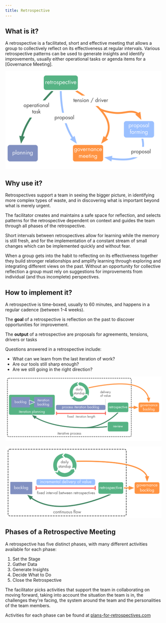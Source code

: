 ```yaml
---
title: Retrospective
---
```



## What is it? ##

A retrospective is a facilitated, short and effective meeting that allows a group to collectively reflect on its  effectiveness at regular intervals. Various retrospective patterns can be used to generate insights and identify improvements, usually either operational tasks or agenda items for a [Governance Meeting].

![](img/meetings/retrospective.png)


##  Why use it? ##

Retrospectives support a team in seeing the bigger picture, in identifying more complex types of waste, and in discovering what is important beyond what is merely urgent. 

The facilitator creates and maintains a safe space for reflection, and selects patterns for the retrospective dependent on context and guides the team through all phases of the retrospective.

Short intervals between retrospectives allow for learning while the memory is still fresh, and for the implementation of a constant stream of small changes which can be implemented quickly and without fear.

When a group gets into the habit to reflecting on its effectiveness together they build stronger relationships and amplify learning through exploring and integrating different views on the past. Without an opportunity for collective reflection a group must rely on suggestions for improvements from individual (and thus incomplete) perspectives.


## How to implement it? ##


A retrospective is time-boxed, usually to 60 minutes, and happens in a regular cadence (between 1-4 weeks). 

The **goal** of a retrospective is reflection on the past to discover opportunities for improvement. 

The **output** of a retrospective are proposals for agreements, tensions, drivers or tasks

Questions answered in a retrospective include: 

* What can we learn from the last iteration of work?
* Are our tools still sharp enough?
* Are we still going in the right direction?

![Retrospective and Continuous Flow](img/meetings/iterations.png)

![Retrospective and Iterations](img/meetings/continuous-flow.png)


## Phases of a Retrospective Meeting ##

A retrospective has five distinct phases, with many different activities available for each phase:

1. Set the Stage 
2. Gather Data
3. Generate Insights
4. Decide What to Do
5. Close the Retrospective

The facilitator picks activities that support the team in collaborating on moving forward, taking into account the situation the team is in, the challenges they're facing, the system around the team and the personalities of the team members.

Activities for each phase can be found at [plans-for-retrospectives.com](http://www.plans-for-retrospectives.com/)
